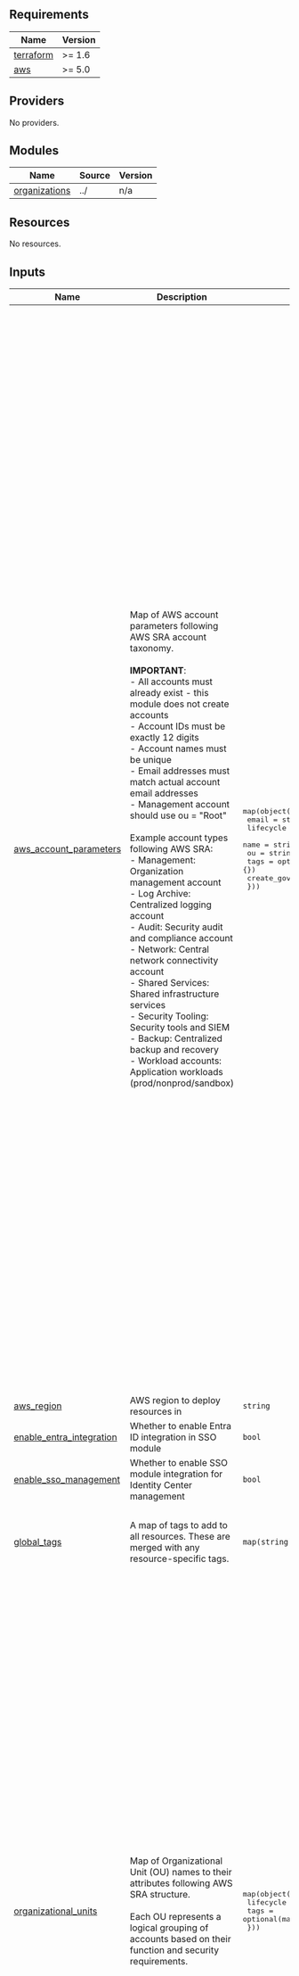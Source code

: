 ## Requirements

| Name | Version |
|------|---------|
| <a name="requirement_terraform"></a> [terraform](#requirement\_terraform) | >= 1.6 |
| <a name="requirement_aws"></a> [aws](#requirement\_aws) | >= 5.0 |

## Providers

No providers.

## Modules

| Name | Source | Version |
|------|--------|---------|
| <a name="module_organizations"></a> [organizations](#module\_organizations) | ../ | n/a |

## Resources

No resources.

## Inputs

| Name | Description | Type | Default | Required |
|------|-------------|------|---------|:--------:|
| <a name="input_aws_account_parameters"></a> [aws\_account\_parameters](#input\_aws\_account\_parameters) | Map of AWS account parameters following AWS SRA account taxonomy.<br/><br/>**IMPORTANT**: <br/>- All accounts must already exist - this module does not create accounts<br/>- Account IDs must be exactly 12 digits<br/>- Account names must be unique<br/>- Email addresses must match actual account email addresses<br/>- Management account should use ou = "Root"<br/><br/>Example account types following AWS SRA:<br/>- Management: Organization management account<br/>- Log Archive: Centralized logging account<br/>- Audit: Security audit and compliance account<br/>- Network: Central network connectivity account<br/>- Shared Services: Shared infrastructure services<br/>- Security Tooling: Security tools and SIEM<br/>- Backup: Centralized backup and recovery<br/>- Workload accounts: Application workloads (prod/nonprod/sandbox) | <pre>map(object({<br/>    email           = string<br/>    lifecycle       = string<br/>    name            = string<br/>    ou              = string<br/>    tags            = optional(map(string), {})<br/>    create_govcloud = optional(bool, false)<br/>  }))</pre> | <pre>{<br/>  "111111111111": {<br/>    "create_govcloud": false,<br/>    "email": "aws-management@organization.com",<br/>    "lifecycle": "prod",<br/>    "name": "Management Account",<br/>    "ou": "Root",<br/>    "tags": {<br/>      "AccountType": "management"<br/>    }<br/>  },<br/>  "222222222222": {<br/>    "create_govcloud": true,<br/>    "email": "aws-log-archive@organization.com",<br/>    "lifecycle": "prod",<br/>    "name": "Security Log Archive",<br/>    "ou": "Security",<br/>    "tags": {<br/>      "AccountType": "log_archive"<br/>    }<br/>  },<br/>  "333333333333": {<br/>    "create_govcloud": true,<br/>    "email": "aws-audit@organization.com",<br/>    "lifecycle": "prod",<br/>    "name": "Security Audit",<br/>    "ou": "Security",<br/>    "tags": {<br/>      "AccountType": "audit"<br/>    }<br/>  },<br/>  "444444444444": {<br/>    "create_govcloud": true,<br/>    "email": "aws-network@organization.com",<br/>    "lifecycle": "prod",<br/>    "name": "Infrastructure Network",<br/>    "ou": "Infrastructure_Prod",<br/>    "tags": {<br/>      "AccountType": "network"<br/>    }<br/>  },<br/>  "555555555555": {<br/>    "create_govcloud": true,<br/>    "email": "aws-shared-services@organization.com",<br/>    "lifecycle": "prod",<br/>    "name": "Infrastructure Shared",<br/>    "ou": "Infrastructure_Prod",<br/>    "tags": {<br/>      "AccountType": "shared_services"<br/>    }<br/>  },<br/>  "666666666666": {<br/>    "create_govcloud": true,<br/>    "email": "aws-security-tools@organization.com",<br/>    "lifecycle": "prod",<br/>    "name": "Security Tooling",<br/>    "ou": "Security",<br/>    "tags": {<br/>      "AccountType": "security_tooling"<br/>    }<br/>  },<br/>  "777777777777": {<br/>    "create_govcloud": true,<br/>    "email": "aws-workload-prod@organization.com",<br/>    "lifecycle": "prod",<br/>    "name": "Workload Production",<br/>    "ou": "Workloads_Prod",<br/>    "tags": {<br/>      "AccountType": "workload_prod"<br/>    }<br/>  },<br/>  "888888888888": {<br/>    "create_govcloud": false,<br/>    "email": "aws-workload-dev@organization.com",<br/>    "lifecycle": "nonprod",<br/>    "name": "Workload Development",<br/>    "ou": "Workloads_Test",<br/>    "tags": {<br/>      "AccountType": "workload_nonprod"<br/>    }<br/>  },<br/>  "999999999999": {<br/>    "create_govcloud": false,<br/>    "email": "aws-sandbox@organization.com",<br/>    "lifecycle": "nonprod",<br/>    "name": "Workload Sandbox",<br/>    "ou": "Sandbox",<br/>    "tags": {<br/>      "AccountType": "workload_sandbox"<br/>    }<br/>  }<br/>}</pre> | no |
| <a name="input_aws_region"></a> [aws\_region](#input\_aws\_region) | AWS region to deploy resources in | `string` | `"us-gov-west-1"` | no |
| <a name="input_enable_entra_integration"></a> [enable\_entra\_integration](#input\_enable\_entra\_integration) | Whether to enable Entra ID integration in SSO module | `bool` | `false` | no |
| <a name="input_enable_sso_management"></a> [enable\_sso\_management](#input\_enable\_sso\_management) | Whether to enable SSO module integration for Identity Center management | `bool` | `false` | no |
| <a name="input_global_tags"></a> [global\_tags](#input\_global\_tags) | A map of tags to add to all resources. These are merged with any resource-specific tags. | `map(string)` | <pre>{<br/>  "Owner": "platform-team",<br/>  "Project": "my-project",<br/>  "Repository": "https://github.com/organization/terraform-aws-cspm",<br/>  "Terraform": "true"<br/>}</pre> | no |
| <a name="input_organizational_units"></a> [organizational\_units](#input\_organizational\_units) | Map of Organizational Unit (OU) names to their attributes following AWS SRA structure.<br/><br/>Each OU represents a logical grouping of accounts based on their function and security requirements. | <pre>map(object({<br/>    lifecycle = string<br/>    tags      = optional(map(string), {})<br/>  }))</pre> | <pre>{<br/>  "Infrastructure_Prod": {<br/>    "lifecycle": "prod",<br/>    "tags": {<br/>      "Function": "Infrastructure",<br/>      "Purpose": "Production infrastructure services"<br/>    }<br/>  },<br/>  "Infrastructure_Test": {<br/>    "lifecycle": "nonprod",<br/>    "tags": {<br/>      "Function": "Infrastructure",<br/>      "Purpose": "Development and testing infrastructure"<br/>    }<br/>  },<br/>  "Policy_Staging": {<br/>    "lifecycle": "nonprod",<br/>    "tags": {<br/>      "Function": "Policy",<br/>      "Purpose": "Organization policy testing"<br/>    }<br/>  },<br/>  "Sandbox": {<br/>    "lifecycle": "nonprod",<br/>    "tags": {<br/>      "Function": "Sandbox",<br/>      "Purpose": "Experimental and POC accounts"<br/>    }<br/>  },<br/>  "Security": {<br/>    "lifecycle": "prod",<br/>    "tags": {<br/>      "Function": "Security",<br/>      "Purpose": "Security and compliance accounts"<br/>    }<br/>  },<br/>  "Suspended": {<br/>    "lifecycle": "nonprod",<br/>    "tags": {<br/>      "Function": "Suspended",<br/>      "Purpose": "Suspended or decommissioned accounts"<br/>    }<br/>  },<br/>  "Workloads_Prod": {<br/>    "lifecycle": "prod",<br/>    "tags": {<br/>      "Function": "Workloads",<br/>      "Purpose": "Production application workloads"<br/>    }<br/>  },<br/>  "Workloads_Test": {<br/>    "lifecycle": "nonprod",<br/>    "tags": {<br/>      "Function": "Workloads",<br/>      "Purpose": "Development and testing workloads"<br/>    }<br/>  }<br/>}</pre> | no |
| <a name="input_project"></a> [project](#input\_project) | Name of the project or application. Used for naming resources. | `string` | `"my-project"` | no |

## Outputs

| Name | Description |
|------|-------------|
| <a name="output_account_id_map"></a> [account\_id\_map](#output\_account\_id\_map) | Map of account names to their IDs |
| <a name="output_account_mapping"></a> [account\_mapping](#output\_account\_mapping) | Account name to ID mapping for use with other modules |
| <a name="output_account_organizational_units"></a> [account\_organizational\_units](#output\_account\_organizational\_units) | Map of account IDs to their OU names |
| <a name="output_account_structure"></a> [account\_structure](#output\_account\_structure) | Organized view of accounts by OU for verification |
| <a name="output_applied_global_tags"></a> [applied\_global\_tags](#output\_applied\_global\_tags) | Global tags that are applied to all resources |
| <a name="output_aws_partition"></a> [aws\_partition](#output\_aws\_partition) | The AWS partition where the organization is running (aws or aws-us-gov) |
| <a name="output_is_govcloud"></a> [is\_govcloud](#output\_is\_govcloud) | Boolean indicating if running in AWS GovCloud (account name changes will be ignored) |
| <a name="output_organization_id"></a> [organization\_id](#output\_organization\_id) | The ID of the AWS Organization |
| <a name="output_organization_info"></a> [organization\_info](#output\_organization\_info) | AWS Organization information |
| <a name="output_organizational_unit_ids"></a> [organizational\_unit\_ids](#output\_organizational\_unit\_ids) | Map of OU names to their IDs |
